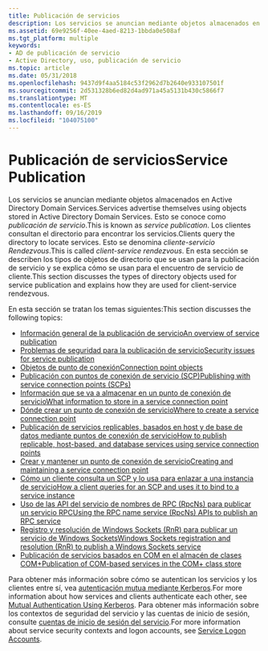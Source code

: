 ```yaml
---
title: Publicación de servicios
description: Los servicios se anuncian mediante objetos almacenados en Active Directory Domain Services.
ms.assetid: 69e9256f-40ee-4aed-8213-1bbda0e508af
ms.tgt_platform: multiple
keywords:
- AD de publicación de servicio
- Active Directory, uso, publicación de servicio
ms.topic: article
ms.date: 05/31/2018
ms.openlocfilehash: 9437d9f4aa5184c53f2962d7b2640e933107501f
ms.sourcegitcommit: 2d531328b6ed82d4ad971a45a5131b430c5866f7
ms.translationtype: MT
ms.contentlocale: es-ES
ms.lasthandoff: 09/16/2019
ms.locfileid: "104075100"
---
```

# <a name="service-publication"></a><span data-ttu-id="b9470-105">Publicación de servicios</span><span class="sxs-lookup"><span data-stu-id="b9470-105">Service Publication</span></span>

<span data-ttu-id="b9470-106">Los servicios se anuncian mediante objetos almacenados en Active Directory Domain Services.</span><span class="sxs-lookup"><span data-stu-id="b9470-106">Services advertise themselves using objects stored in Active Directory Domain Services.</span></span> <span data-ttu-id="b9470-107">Esto se conoce como *publicación de servicio*.</span><span class="sxs-lookup"><span data-stu-id="b9470-107">This is known as *service publication*.</span></span> <span data-ttu-id="b9470-108">Los clientes consultan el directorio para encontrar los servicios.</span><span class="sxs-lookup"><span data-stu-id="b9470-108">Clients query the directory to locate services.</span></span> <span data-ttu-id="b9470-109">Esto se denomina *cliente-servicio Rendezvous*.</span><span class="sxs-lookup"><span data-stu-id="b9470-109">This is called *client-service rendezvous*.</span></span> <span data-ttu-id="b9470-110">En esta sección se describen los tipos de objetos de directorio que se usan para la publicación de servicio y se explica cómo se usan para el encuentro de servicio de cliente.</span><span class="sxs-lookup"><span data-stu-id="b9470-110">This section discusses the types of directory objects used for service publication and explains how they are used for client-service rendezvous.</span></span>

<span data-ttu-id="b9470-111">En esta sección se tratan los temas siguientes:</span><span class="sxs-lookup"><span data-stu-id="b9470-111">This section discusses the following topics:</span></span>

-   [<span data-ttu-id="b9470-112">Información general de la publicación de servicio</span><span class="sxs-lookup"><span data-stu-id="b9470-112">An overview of service publication</span></span>](about-service-publication.md)
-   [<span data-ttu-id="b9470-113">Problemas de seguridad para la publicación de servicio</span><span class="sxs-lookup"><span data-stu-id="b9470-113">Security issues for service publication</span></span>](security-issues-for-service-publication.md)
-   [<span data-ttu-id="b9470-114">Objetos de punto de conexión</span><span class="sxs-lookup"><span data-stu-id="b9470-114">Connection point objects</span></span>](connection-points.md)
-   [<span data-ttu-id="b9470-115">Publicación con puntos de conexión de servicio (SCP)</span><span class="sxs-lookup"><span data-stu-id="b9470-115">Publishing with service connection points (SCPs)</span></span>](publishing-with-service-connection-points.md)
-   [<span data-ttu-id="b9470-116">Información que se va a almacenar en un punto de conexión de servicio</span><span class="sxs-lookup"><span data-stu-id="b9470-116">What information to store in a service connection point</span></span>](service-connection-point-properties.md)
-   [<span data-ttu-id="b9470-117">Dónde crear un punto de conexión de servicio</span><span class="sxs-lookup"><span data-stu-id="b9470-117">Where to create a service connection point</span></span>](where-to-create-a-service-connection-point.md)
-   [<span data-ttu-id="b9470-118">Publicación de servicios replicables, basados en host y de base de datos mediante puntos de conexión de servicio</span><span class="sxs-lookup"><span data-stu-id="b9470-118">How to publish replicable, host-based, and database services using service connection points</span></span>](service-connection-points-for-replicated-host-based-and-database-services.md)
-   [<span data-ttu-id="b9470-119">Crear y mantener un punto de conexión de servicio</span><span class="sxs-lookup"><span data-stu-id="b9470-119">Creating and maintaining a service connection point</span></span>](creating-and-maintaining-a-service-connection-point.md)
-   [<span data-ttu-id="b9470-120">Cómo un cliente consulta un SCP y lo usa para enlazar a una instancia de servicio</span><span class="sxs-lookup"><span data-stu-id="b9470-120">How a client queries for an SCP and uses it to bind to a service instance</span></span>](how-clients-find-and-use-a-service-connection-point.md)
-   [<span data-ttu-id="b9470-121">Uso de las API del servicio de nombres de RPC (RpcNs) para publicar un servicio RPC</span><span class="sxs-lookup"><span data-stu-id="b9470-121">Using the RPC name service (RpcNs) APIs to publish an RPC service</span></span>](publishing-with-the-rpc-name-service-rpcns.md)
-   [<span data-ttu-id="b9470-122">Registro y resolución de Windows Sockets (RnR) para publicar un servicio de Windows Sockets</span><span class="sxs-lookup"><span data-stu-id="b9470-122">Windows Sockets registration and resolution (RnR) to publish a Windows Sockets service</span></span>](publishing-with-windows-sockets-registration-and-resolution.md)
-   [<span data-ttu-id="b9470-123">Publicación de servicios basados en COM en el almacén de clases COM+</span><span class="sxs-lookup"><span data-stu-id="b9470-123">Publication of COM-based services in the COM+ class store</span></span>](publishing-com-services.md)

<span data-ttu-id="b9470-124">Para obtener más información sobre cómo se autentican los servicios y los clientes entre sí, vea [autenticación mutua mediante Kerberos](mutual-authentication-using-kerberos.md).</span><span class="sxs-lookup"><span data-stu-id="b9470-124">For more information about how services and clients authenticate each other, see [Mutual Authentication Using Kerberos](mutual-authentication-using-kerberos.md).</span></span> <span data-ttu-id="b9470-125">Para obtener más información sobre los contextos de seguridad del servicio y las cuentas de inicio de sesión, consulte [cuentas de inicio de sesión del servicio](service-logon-accounts.md).</span><span class="sxs-lookup"><span data-stu-id="b9470-125">For more information about service security contexts and logon accounts, see [Service Logon Accounts](service-logon-accounts.md).</span></span>

 

 




